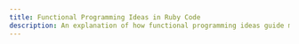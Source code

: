 ```yaml
---
title: Functional Programming Ideas in Ruby Code
description: An explanation of how functional programming ideas guide my ruby code.
---
```


